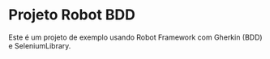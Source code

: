 # Projeto Robot BDD
Este é um projeto de exemplo usando Robot Framework com Gherkin (BDD) e SeleniumLibrary.